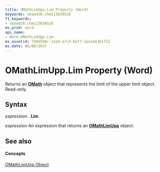 ```yaml
---
title: OMathLimUpp.Lim Property (Word)
keywords: vbawd10.chm113639528
f1_keywords:
- vbawd10.chm113639528
ms.prod: word
api_name:
- Word.OMathLimUpp.Lim
ms.assetid: 7b0d586c-1a1d-a7cd-6ef7-1aa1de1b1712
ms.date: 06/08/2017
---
```



# OMathLimUpp.Lim Property (Word)

Returns an **[OMath](omath-object-word.md)** object that represents the limit of the upper limit object. Read-only.


## Syntax

 _expression_ . **Lim**

 _expression_ An expression that returns an **[OMathLimUpp](omathlimupp-object-word.md)** object.


## See also


#### Concepts


[OMathLimUpp Object](omathlimupp-object-word.md)


